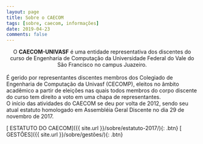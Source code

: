 ```yaml
---
layout: page
title: Sobre o CAECOM
tags: [sobre, caecom, informações]
date: 2019-04-23
comments: false
---
```


<center>O <b>CAECOM-UNIVASF</b> é uma entidade representativa dos discentes do curso de Engenharia de Computação da Universidade Federal do Vale do São Francisco no campus Juazeiro.</center>

<br>
É gerido por representantes discentes membros dos Colegiado de Engenharia de Computação da Univasf (CECOMP), eleitos no âmbito acadêmico a partir de eleições nas quais todos membros do corpo discente do curso tem direito a voto em uma chapa de representantes.

<br>
O início das atividades do CAECOM se deu por volta de 2012, sendo seu atual estatuto homologado em Assembléia Geral Discente no dia 29 de novembro de 2017.

[<i class="fas fa-file-alt"></i> ESTATUTO DO CAECOM]({{ site.url }}/sobre/estatuto-2017/){: .btn}
[<i class="fas fa-users-cog"></i> GESTÕES]({{ site.url }}/sobre/gestões/){: .btn}